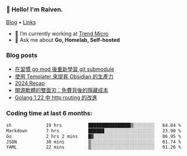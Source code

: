 <!-- ![Codewars](https://www.codewars.com/users/omegaatt36/badges/small) -->
### 👋 Hello! I'm Raiven.
[Blog](https://www.omegaatt.com) • [Links](https://link.omegaatt.com)

- 🔭 I’m currently working at [Trend Micro](https://www.trendmicro.com)
- 💬 Ask me about **Go, Homelab, Self-hosted**

### Blog posts
<!-- BLOG-POST-LIST:START -->
- [在習慣 go mod 後重新學習 git submodule](https://www.omegaatt.com/blogs/develop/2025/git_submodule_turorial/)
- [使用 Templater 來提昇 Obsidian 的生產力](https://www.omegaatt.com/blogs/develop/2025/use_obsidian_templater_to_get_more_productivity/)
- [2024 Recap](https://www.omegaatt.com/blogs/develop/2024/2024_recap/)
- [開源軟體的雙面刃：免費背後的隱藏成本](https://www.omegaatt.com/blogs/develop/2024/the_double_edged_sword_of_open_source_software.md/)
- [Golang 1.22 中 http routing 的改進](https://www.omegaatt.com/blogs/develop/2024/golang_http_routing_122/)
<!-- BLOG-POST-LIST:END -->

### Coding time at last 6 months:
<!--START_SECTION:waka-->

```txt
sh             19 hrs          ████████████████▒░░░░░░░░   64.84 %
Markdown       7 hrs           ██████░░░░░░░░░░░░░░░░░░░   23.90 %
Go             2 hrs 2 mins    █▓░░░░░░░░░░░░░░░░░░░░░░░   06.95 %
JSON           30 mins         ▒░░░░░░░░░░░░░░░░░░░░░░░░   01.74 %
YAML           22 mins         ▒░░░░░░░░░░░░░░░░░░░░░░░░   01.26 %
```

<!--END_SECTION:waka-->
